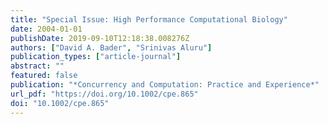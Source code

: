 ```yaml
---
title: "Special Issue: High Performance Computational Biology"
date: 2004-01-01
publishDate: 2019-09-10T12:18:38.008276Z
authors: ["David A. Bader", "Srinivas Aluru"]
publication_types: ["article-journal"]
abstract: ""
featured: false
publication: "*Concurrency and Computation: Practice and Experience*"
url_pdf: "https://doi.org/10.1002/cpe.865"
doi: "10.1002/cpe.865"
---
```



